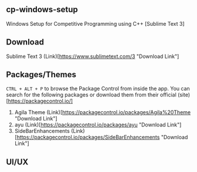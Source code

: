 ## cp-windows-setup
Windows Setup for Competitive Programming using C++ [Sublime Text 3]

## Download
Sublime Text 3 (Link)[https://www.sublimetext.com/3 "Download Link"]

## Packages/Themes
`CTRL + ALT + P` to browse the Package Control from inside the app. You can search for the following packages or download them from their official (site)[https://packagecontrol.io/]

1. Agila Theme (Link)[https://packagecontrol.io/packages/Agila%20Theme "Download Link"]
2. ayu (Link)[https://packagecontrol.io/packages/ayu "Download Link"]
3. SideBarEnhancements (Link)[https://packagecontrol.io/packages/SideBarEnhancements "Download Link"]

## UI/UX
